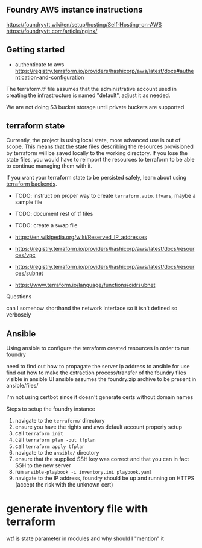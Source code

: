 ## Foundry AWS instance instructions

https://foundryvtt.wiki/en/setup/hosting/Self-Hosting-on-AWS
https://foundryvtt.com/article/nginx/

## Getting started

- authenticate to aws https://registry.terraform.io/providers/hashicorp/aws/latest/docs#authentication-and-configuration

The terraform.tf file assumes that the administrative account used in creating the infrastructure is named "default", adjust it as needed.

We are not doing S3 bucket storage until private buckets are supported

## terraform state

Currently, the project is using local state, more advanced use is out of scope.
This means that the state files describing the resources provisioned by terraform will be saved locally to the working directory.
If you lose the state files, you would have to reimport the resources to terraform to be able to continue managing them with it.

If you want your terraform state to be persisted safely, learn about using [terraform backends](https://www.terraform.io/language/settings/backends).

- TODO: instruct on proper way to create `terraform.auto.tfvars`, maybe a sample file
- TODO: document rest of tf files
- TODO: create a swap file

- https://en.wikipedia.org/wiki/Reserved_IP_addresses
- https://registry.terraform.io/providers/hashicorp/aws/latest/docs/resources/vpc
- https://registry.terraform.io/providers/hashicorp/aws/latest/docs/resources/subnet
- https://www.terraform.io/language/functions/cidrsubnet

Questions

can I somehow shorthand the network interface so it isn't defined so verbosely

## Ansible

Using ansible to configure the terraform created resources in order to run foundry

need to find out how to propagate the server ip address to ansible for use
find out how to make the extraction process/transfer of the foundry files visible in ansible UI
ansible assumes the foundry.zip archive to be present in ansible/files/

I'm not using certbot since it doesn't generate certs without domain names

Steps to setup the foundry instance

1. navigate to the `terraform/` directory
1. ensure you have the rights and aws default account properly setup
1. call `terraform init`
1. call `terraform plan -out tfplan`
1. call `terraform apply tfplan`
1. navigate to the `ansible/` directory
1. ensure that the supplied SSH key was correct and that you can in fact SSH to the new server
1. run `ansible-playbook -i inventory.ini playbook.yaml`
1. navigate to the IP address, foundry should be up and running on HTTPS (accept the risk with the unknown cert)


# generate inventory file with terraform
wtf is state parameter in modules and why should I "mention" it